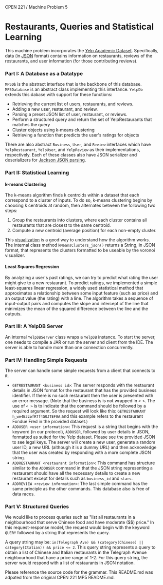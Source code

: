 CPEN 221 / Machine Problem 5 

# Restaurants, Queries and Statistical Learning

This machine problem incorporates the [Yelp Academic Dataset](https://www.yelp.com/academic_dataset). Specifically, data (in [JSON](https://en.wikipedia.org/wiki/JSON) format) contains information on restaurants, reviews of the restaurants, and user information (for those contributing reviews). 

### Part I: A Database as a Datatype 

`MP5Db` is the abstract interface that is the backbone of this database. `MP5Database` is an abstract class implementing this interfance. `YelpDb` extends this dabase with support for these functions: 

+ Retrieving the current list of users, restaurants, and reviews.
+ Adding a new user, restaurant, and review.
+ Parsing a preset JSON list of user, restaurant, or reviews.
+ Perform a structured query and return the set of YelpRestaurants that matches the query
+ Cluster objects using k-means clustering
+ Retrieving a function that predicts the user's ratings for objects

There are also abstract `Business`, `User`, and `Review` interfaces which have `YelpRestaurant`, `YelpUser`, and `YelpReview` as their implementations, respectively. Each of these classes also have JSON serializer and deserializers for [Jackson JSON parsing](https://github.com/FasterXML/jackson).

### Part II: Statistical Learning

#### k-means Clustering

The k-means algorithm finds k centroids within a dataset that each correspond to a cluster of inputs. To do so, k-means clustering begins by choosing k centroids at random, then alternates between the following two steps:

1. Group the restaurants into clusters, where each cluster contains all restaurants that are closest to the same centroid.
2. Compute a new centroid (average position) for each non-empty cluster. 

This [visualization](http://tech.nitoyon.com/en/blog/2013/11/07/k-means/) is a good way to understand how the algorithm works. The internal class method `kMeansClusters_json()` returns a String, in JSON format, that represents the clusters formatted to be useable by the voronoi visualizer. 

#### Least Squares Regression 

By analyzing a user's past ratings, we can try to predict what rating the user might give to a new restaurant. To predict ratings, we implemented a simple least-squares linear regression, a widely used statistical method that approximates a relationship between some input feature (such as price) and an output value (the rating) with a line. The algorithm takes a sequence of input-output pairs and computes the slope and intercept of the line that minimizes the mean of the squared difference between the line and the outputs.

### Part III: A YelpDB Server

An internal `YelpDBServer` class wraps a `YelpDB` instance. To start the server, one needs to compile a JAR or run the server and client from the IDE. The server is able to handle more than one connection concurrently. 

### Part IV: Handling Simple Requests 

The server can handle some simple requests from a client that connects to it. 

+ `GETRESTAURANT <business id>`: The server responds with the restaurant details in JSON format for the restaurant that has the provided business identifier. If there is no such restaurant then the user is presented with an error message. (Note that the business is is not wrapped in `< >`. The use of `< >` is to indicate that the command should be followed by a required argument. So the request will look like this: `GETRESTAURANT h_we4E3zofRTf4G0JTEF0A` and this example refers to the restaurant Fondue Fred in the provided dataset.)
+ `ADDUSER <user information>`: This request is a string that begins with the keyword (in our protocol), `ADDUSER`, followed by user details in JSON, formatted as suited for the Yelp dataset. Please see the provided JSON to see legal keys. The server will create a new user, generate a random user ID, a new URL (although it is a dummy URL) and then acknowledge that the user was created by responding with a more complete JSON string.
+ `ADDRESTAURANT <restaurant information>`: This command has structure similar to the `ADDUSER` command in that the JSON string representing a restaurant should have all the necessary details to create a new restaurant except for details such as `business_id` and `stars`.
+ `ADDREVIEW <review information>`: The last simple command has the same principle as the other commands. This database also is free of data races.

### Part V: Structured Queries

We would like to process queries such as "list all restaurants in a neighbourhood that serve Chinese food and have moderate ($$) price." In this request-response model, the request would begin with the keyword `QUERY` followed by a string that represents the query.

A query string may be: `in(Telegraph Ave) && (category(Chinese) || category(Italian)) && price <= 2`. This query string represents a query to obtain a list of Chinese and Italian restaurants in the Telegraph Avenue neighbourhood that have a price range of 1-2. For this query string, the server would respond with a list of restaurants in JSON notation.

Please reference the source code for the grammar. This README.md was adpated from the original CPEN 221 MP5 README.md.